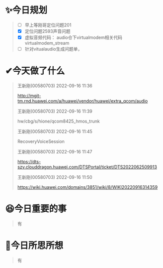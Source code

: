 # ✨今日规划

> - [ ] 早上等刚哥定位问题201
> - [X] 定位问题2593声音问题
> - [X] 虚拟音频代码： audio仓下virtualmodem相关代码    virtualmodem_stream
> - [ ] 针对vitualaudio生成问题单，

# ✔今天做了什么

> 王新刚(00580703) 2022-09-16 11:36
>
> http://mgit-tm.rnd.huawei.com/a/huawei/vendor/huawei/extra_qcom/audio
>
> 王新刚(00580703) 2022-09-16 11:39
>
> hw/cbg/s/hione/qcom8425_hmos_trunk
>
> 王新刚(00580703) 2022-09-16 11:45
>
> RecoveryVoiceSession
>
> 王新刚(00580703) 2022-09-16 11:47
>
> https://dts-szv.clouddragon.huawei.com/DTSPortal/ticket/DTS2022062509913
>
> 王新刚(00580703) 2022-09-16 11:50
>
> https://wiki.huawei.com/domains/3851/wiki/8/WIKI20220916314359

# 😆今日重要的事

> 有

# 🤔今日所思所想

> 有
